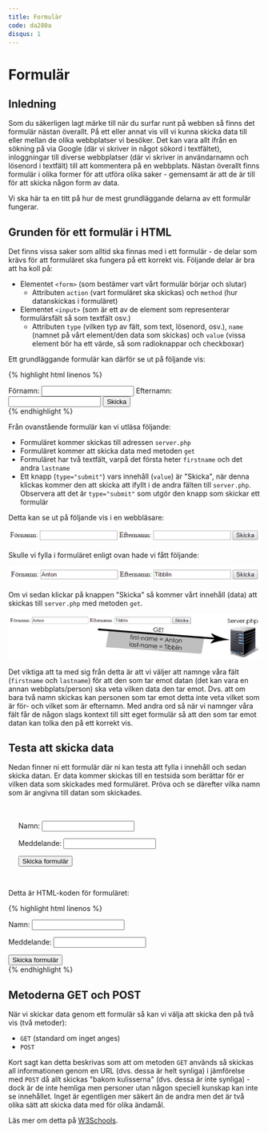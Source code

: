 ```yaml
---
title: Formulär
code: da280a
disqus: 1
---
```


# Formulär

## Inledning

Som du säkerligen lagt märke till när du surfar runt på webben så finns det formulär nästan överallt. På ett eller annat vis vill vi kunna skicka data till eller mellan de olika webbplatser vi besöker. Det kan vara allt ifrån en sökning på via Google (där vi skriver in något sökord i textfältet), inloggningar till diverse webbplatser (där vi skriver in användarnamn och lösenord i textfält) till att kommentera på en webbplats. Nästan överallt finns formulär i olika former för att utföra olika saker - gemensamt är att de är till för att skicka någon form av data.

Vi ska här ta en titt på hur de mest grundläggande delarna av ett formulär fungerar.

## Grunden för ett formulär i HTML

Det finns vissa saker som alltid ska finnas med i ett formulär - de delar som krävs för att formuläret ska fungera på ett korrekt vis. Följande delar är bra att ha koll på:

* Elementet `<form>` (som bestämer vart vårt formulär börjar och slutar)
    * Attributen `action` (vart formuläret ska skickas) och `method` (hur datanskickas i formuläret)
* Elementet `<input>` (som är ett av de element som representerar formulärsfält så som textfält osv.)
    * Attributen `type` (vilken typ av fält, som text, lösenord, osv.), `name` (namnet på vårt element/den data som skickas) och `value` (vissa element bör ha ett värde, så som radioknappar och checkboxar)

Ett grundläggande formulär kan därför se ut på följande vis:

{% highlight html linenos %}
<form action="server.php" method="get">
    Förnamn: <input type="text" name="firstname">
    Efternamn: <input type="text" name="lastname">
    <input type="submit" value="Skicka">
</form>
{% endhighlight %}

Från ovanstående formulär kan vi utläsa följande:

* Formuläret kommer skickas till adressen `server.php`
* Formuläret kommer att skicka data med metoden `get`
* Formuläret har två textfält, varpå det första heter `firstname` och det andra `lastname`
* Ett knapp (`type="submit"`) vars innehåll (`value`) är "Skicka", när denna klickas kommer den att skicka att ifyllt i de andra fälten till `server.php`. Observera att det är `type="submit"` som utgör den knapp som skickar ett formulär

Detta kan se ut på följande vis i en webbläsare:

![Formulär 1](/assets/material/da280a_form_bild1.png)

Skulle vi fylla i formuläret enligt ovan hade vi fått följande:

![Formulär 2](/assets/material/da280a_form_bild2.png)

Om vi sedan klickar på knappen "Skicka" så kommer vårt innehåll (data) att skickas till `server.php` med metoden `get`.

![Formulär 3](/assets/material/da280a_form_bild3.png)

Det viktiga att ta med sig från detta är att vi väljer att namnge våra fält (`firstname` och `lastname`) för att den som tar emot datan (det kan vara en annan webbplats/person) ska veta vilken data den tar emot. Dvs. att om bara två namn skickas kan personen som tar emot detta inte veta vilket som är för- och vilket som är efternamn. Med andra ord så när vi namnger våra fält får de någon slags kontext till sitt eget formulär så att den som tar emot datan kan tolka den på ett korrekt vis.

## Testa att skicka data

Nedan finner ni ett formulär där ni kan testa att fylla i innehåll och sedan skicka datan. Er data kommer skickas till en testsida som berättar för er vilken data som skickades med formuläret. Pröva och se därefter vilka namn som är angivna till datan som skickades.

<div id="test-form" style="padding: 20px 20px 30px 20px">
    <form method="get" action="http://dist1.webbintro.se/form_answer.php">
        <p>Namn: <input type="text" name="name"></p>
        <p>Meddelande: <input type="text" name="message"></p>
        <input type="submit" value="Skicka formulär">
    </form>
</div>

Detta är HTML-koden för formuläret:

{% highlight html linenos %}
<form method="get" action="http://dist1.webbintro.se/form_answer.php">
    <p>Namn: <input type="text" name="name"></p>
    <p>Meddelande: <input type="text" name="message"></p>
    <input type="submit" value="Skicka formulär">
</form>
{% endhighlight %}

## Metoderna GET och POST

När vi skickar data genom ett formulär så kan vi välja att skicka den på två vis (två metoder):

* `GET` (standard om inget anges)
* `POST`

Kort sagt kan detta beskrivas som att om metoden `GET` används så skickas all informationen genom en URL (dvs. dessa är helt synliga) i jämförelse med `POST` då allt skickas "bakom kulisserna" (dvs. dessa är inte synliga) - dock är de inte hemliga men personer utan någon speciell kunskap kan inte se innehållet. Inget är egentligen mer säkert än de andra men det är två olika sätt att skicka data med för olika ändamål.

Läs mer om detta på [W3Schools](http://www.w3schools.com/tags/ref_httpmethods.asp).
